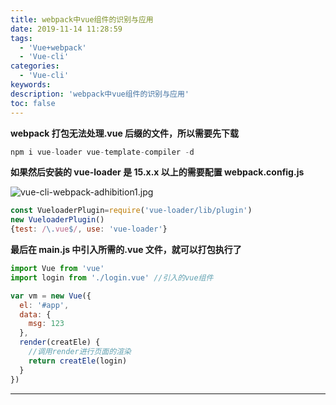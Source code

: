 ```yaml
---
title: webpack中vue组件的识别与应用
date: 2019-11-14 11:28:59
tags:
  - 'Vue+webpack'
  - 'Vue-cli'
categories:
  - 'Vue-cli'
keywords:
description: 'webpack中vue组件的识别与应用'
toc: false
---
```


**webpack 打包无法处理.vue 后缀的文件，所以需要先下载**

```js
npm i vue-loader vue-template-compiler -d
```

**如果然后安装的 vue-loader 是 15.x.x 以上的需要配置 webpack.config.js**

![vue-cli-webpack-adhibition1.jpg](https://i.loli.net/2019/11/15/ehRSzA9oVaGOvxb.jpg)

```js
const VueloaderPlugin=require('vue-loader/lib/plugin')
new VueloaderPlugin()
{test: /\.vue$/, use: 'vue-loader'}
```

**最后在 main.js 中引入所需的.vue 文件，就可以打包执行了**

```js
import Vue from 'vue'
import login from './login.vue' //引入的vue组件

var vm = new Vue({
  el: '#app',
  data: {
    msg: 123
  },
  render(creatEle) {
    //调用render进行页面的渲染
    return creatEle(login)
  }
})
```

---
